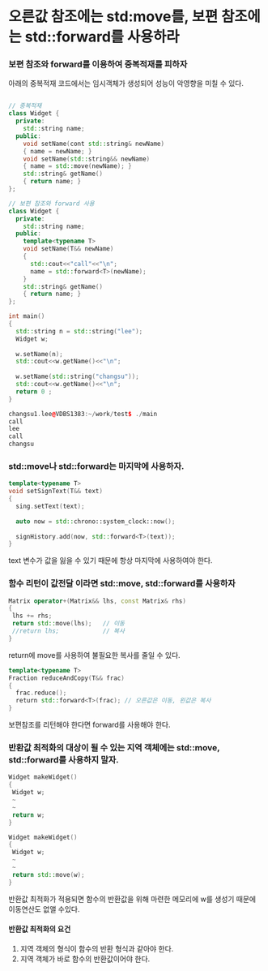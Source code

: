 # 오른값 참조에는 std:move를, 보편 참조에는 std::forward를 사용하라

### 보편 참조와 forward를 이용하여 중복적재를 피하자
 아래의 중복적재 코드에서는 임시객체가 생성되어 성능이 악영향을 미칠 수 있다.
```c++

// 중복적재
class Widget {
  private:
    std::string name;
  public:
    void setName(cont std::string& newName)
    { name = newName; }
    void setName(std::string&& newName)
    { name = std::move(newName); }
    std::string& getName()
    { return name; }
};

// 보편 참조와 forward 사용
class Widget {
  private:
    std::string name;
  public:
    template<typename T>
    void setName(T&& newName)
    {
      std::cout<<"call"<<"\n";
      name = std::forward<T>(newName);
    }
    std::string& getName()
    { return name; }
};

int main()
{
  std::string n = std::string("lee");
  Widget w;
  
  w.setName(n);
  std::cout<<w.getName()<<"\n";
  
  w.setName(std::string("changsu"));
  std::cout<<w.getName()<<"\n";
  return 0 ;
}

changsu1.lee@VDBS1383:~/work/test$ ./main 
call
lee
call
changsu
```

### std::move나 std::forward는 마지막에 사용하자.
```c++
template<typename T>
void setSignText(T&& text)
{
  sing.setText(text);
  
  auto now = std::chrono::system_clock::now();
  
  signHistory.add(now, std::forward<T>(text));
}
```
text 변수가 값을 잃을 수 있기 때문에 항상 마지막에 사용하여야 한다.


### 함수 리턴이 값전달 이라면 std::move, std::forward를 사용하자
```c++
Matrix operator+(Matrix&& lhs, const Matrix& rhs)
{
 lhs += rhs;
 return std::move(lhs);   // 이동
 //return lhs;            // 복사
}
```
return에 move를 사용하여 불필요한 복사를 줄일 수 있다.

```c++
template<typename T>
Fraction reduceAndCopy(T&& frac)
{
  frac.reduce();
  return std::forward<T>(frac); // 오른값은 이동, 왼값은 복사
}
```
보편참조를 리턴해야 한다면 forward를 사용해야 한다.

### 반환값 최적화의 대상이 될 수 있는 지역 객체에는 std::move, std::forward를 사용하지 말자.
```c++
Widget makeWidget()
{
 Widget w;
 ~
 ~
 return w;
}

Widget makeWidget()
{
 Widget w;
 ~
 ~
 return std::move(w);
}
```
반환값 최적화가 적용되면 함수의 반환값을 위해 마련한 메모리에 w를 생성기 때문에 이동연산도 없앨 수있다. 

#### 반환값 최적화의 요건
1. 지역 객체의 형식이 함수의 반환 형식과 같아야 한다.
2. 지역 객체가 바로 함수의 반환값이어야 한다.
